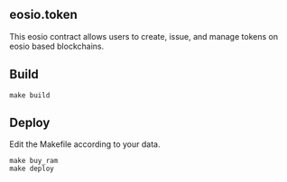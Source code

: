 eosio.token
-----------

This eosio contract allows users to create, issue, and manage tokens on
eosio based blockchains.


## Build
```
make build
```

## Deploy 
Edit the Makefile according to your data.

```
make buy_ram
make deploy
```
